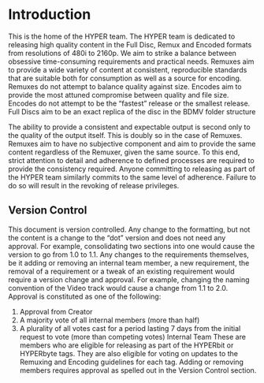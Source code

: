 # Introduction

This is the home of the HYPER team. The HYPER team is dedicated to releasing high quality content in the Full Disc, Remux and Encoded formats from resolutions of 480i to 2160p. We aim to strike a balance between obsessive time-consuming requirements and practical needs. Remuxes aim to provide a wide variety of content at consistent, reproducible standards that are suitable both for consumption as well as a source for encoding. Remuxes do not attempt to balance quality against size. Encodes aim to provide the most attuned compromise between quality and file size. Encodes do not attempt to be the “fastest” release or the smallest release. Full Discs aim to be an exact replica of the disc in the BDMV folder structure


The ability to provide a consistent and expectable output is second only to the quality of the output itself. This is doubly so in the case of Remuxes. Remuxes aim to have no subjective component and aim to provide the same content regardless of the Remuxer, given the same source. To this end, strict attention to detail and adherence to defined processes are required to provide the consistency required. Anyone committing to releasing as part of the HYPER team similarly commits to the same level of adherence. Failure to do so will result in the revoking of release privileges.



## Version Control
This document is version controlled. Any change to the formatting, but not the content is a change to the “dot” version and does not need any approval. For example, consolidating two sections into one would cause the version to go from 1.0 to 1.1. Any changes to the requirements themselves, be it adding or removing an internal team member, a new requirement, the removal of a requirement or a tweak of an existing requirement would require a version change and approval. For example, changing the naming convention of the Video track would cause a change from 1.1 to 2.0. Approval is constituted as one of the following:
1. Approval from Creator
2. A majority vote of all internal members (more than half)
3. A plurality of all votes cast for a period lasting 7 days from the initial request to vote (more than competing votes)
Internal Team
These are members who are eligible for releasing as part of the HYPERbit or HYPERbyte tags. They are also eligible for voting on updates to the Remuxing and Encoding guidelines for each tag. Adding or removing members requires approval as spelled out in the Version Control section.



